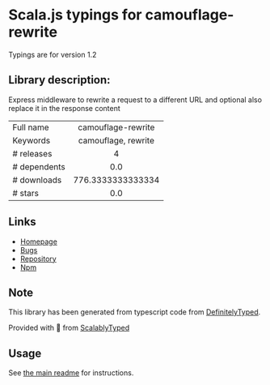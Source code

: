 
# Scala.js typings for camouflage-rewrite

Typings are for version 1.2

## Library description:
Express middleware to rewrite a request to a different URL and optional also replace it in the response content

|                    |                 |
| ------------------ | :-------------: |
| Full name          | camouflage-rewrite |
| Keywords           | camouflage, rewrite |
| # releases         | 4 |
| # dependents       | 0.0 |
| # downloads        | 776.3333333333334 |
| # stars            | 0.0 |

## Links
- [Homepage](https://github.com/zazuko/camouflage-rewrite)
- [Bugs](https://github.com/zazuko/camouflage-rewrite/issues)
- [Repository](https://github.com/zazuko/camouflage-rewrite)
- [Npm](https://www.npmjs.com/package/camouflage-rewrite)
    


## Note
This library has been generated from typescript code from [DefinitelyTyped](https://definitelytyped.org).

Provided with :purple_heart: from [ScalablyTyped](https://github.com/oyvindberg/ScalablyTyped)

## Usage
See [the main readme](../../readme.md) for instructions.


